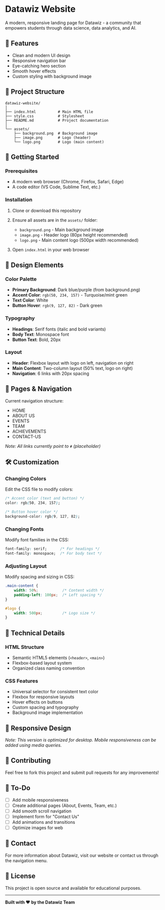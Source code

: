 # Datawiz Website

A modern, responsive landing page for Datawiz - a community that empowers students through data science, data analytics, and AI.

## 🌟 Features

- Clean and modern UI design
- Responsive navigation bar
- Eye-catching hero section
- Smooth hover effects
- Custom styling with background image

## 📁 Project Structure

```
datawiz-website/
│
├── index.html          # Main HTML file
├── style.css           # Stylesheet
├── README.md           # Project documentation
│
└── assets/
    ├── background.png  # Background image
    ├── image.png       # Logo (header)
    └── logo.png        # Logo (main content)
```

## 🚀 Getting Started

### Prerequisites

- A modern web browser (Chrome, Firefox, Safari, Edge)
- A code editor (VS Code, Sublime Text, etc.)

### Installation

1. Clone or download this repository
2. Ensure all assets are in the `assets/` folder:
   - `background.png` - Main background image
   - `image.png` - Header logo (80px height recommended)
   - `logo.png` - Main content logo (500px width recommended)

3. Open `index.html` in your web browser

## 🎨 Design Elements

### Color Palette

- **Primary Background**: Dark blue/purple (from background.png)
- **Accent Color**: `rgb(50, 234, 157)` - Turquoise/mint green
- **Text Color**: White
- **Button Hover**: `rgb(9, 127, 82)` - Dark green

### Typography

- **Headings**: Serif fonts (italic and bold variants)
- **Body Text**: Monospace font
- **Button Text**: Bold, 20px

### Layout

- **Header**: Flexbox layout with logo on left, navigation on right
- **Main Content**: Two-column layout (50% text, logo on right)
- **Navigation**: 6 links with 20px spacing

## 📄 Pages & Navigation

Current navigation structure:
- HOME
- ABOUT US
- EVENTS
- TEAM
- ACHIEVEMENTS
- CONTACT-US

*Note: All links currently point to `#` (placeholder)*

## 🛠️ Customization

### Changing Colors

Edit the CSS file to modify colors:

```css
/* Accent color (text and button) */
color: rgb(50, 234, 157);

/* Button hover color */
background-color: rgb(9, 127, 82);
```

### Changing Fonts

Modify font families in the CSS:

```css
font-family: serif;      /* For headings */
font-family: monospace;  /* For body text */
```

### Adjusting Layout

Modify spacing and sizing in CSS:

```css
.main-content {
    width: 50%;           /* Content width */
    padding-left: 100px;  /* Left spacing */
}

#logo {
    width: 500px;         /* Logo size */
}
```

## 🔧 Technical Details

### HTML Structure

- Semantic HTML5 elements (`<header>`, `<main>`)
- Flexbox-based layout system
- Organized class naming convention

### CSS Features

- Universal selector for consistent text color
- Flexbox for responsive layouts
- Hover effects on buttons
- Custom spacing and typography
- Background image implementation

## 📱 Responsive Design

*Note: This version is optimized for desktop. Mobile responsiveness can be added using media queries.*

## 🤝 Contributing

Feel free to fork this project and submit pull requests for any improvements!

## 📝 To-Do

- [ ] Add mobile responsiveness
- [ ] Create additional pages (About, Events, Team, etc.)
- [ ] Add smooth scroll navigation
- [ ] Implement form for "Contact Us"
- [ ] Add animations and transitions
- [ ] Optimize images for web

## 📧 Contact

For more information about Datawiz, visit our website or contact us through the navigation menu.

## 📄 License

This project is open source and available for educational purposes.

---

**Built with ❤️ by the Datawiz Team**